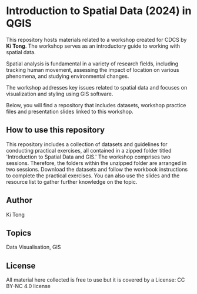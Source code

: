 # Introduction to Spatial Data (2024) in QGIS 

This repository hosts materials related to a workshop created for CDCS by **Ki Tong**. 
The workshop serves as an introductory guide to working with spatial data.

Spatial analysis is fundamental in a variety of research fields, including tracking human movement, assessing the impact of location on various phenomena, and studying environmental changes.

The workshop addresses key issues related to spatial data and focuses on visualization and styling using GIS software.

Below, you will find a repository that includes datasets, workshop practice files and presentation slides linked to this workshop.

## How to use this repository 

This repository includes a collection of datasets and guidelines for conducting practical exercises, all contained in a zipped folder titled 'Introduction to Spatial Data and GIS.' 
The workshop comprises two sessions. Therefore, the folders within the unzipped folder are arranged in two sessions.
Download the datasets and follow the workbook instructions to complete the practical exercises. 
You can also use the slides and the resource list to gather further knowledge on the topic. 

## Author
Ki Tong

## Topics
Data Visualisation, GIS

## License
All material here collected is free to use but it is covered by a License: CC BY-NC 4.0 license

